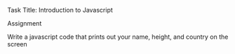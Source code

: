 Task Title: Introduction to Javascript

Assignment

Write a javascript code that prints out your name, height, and country on the screen
